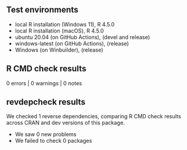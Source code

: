 ## Test environments

* local R installation (Windows 11), R 4.5.0
* local R installation (macOS), R 4.5.0
* ubuntu 20.04 (on GitHub Actions), (devel and release)
* windows-latest (on GitHub Actions), (release)
* Windows (on Winbuilder), (release)

## R CMD check results

0 errors | 0 warnings | 0 notes

## revdepcheck results

We checked 1 reverse dependencies, comparing R CMD check results across CRAN and dev versions of this package.

 * We saw 0 new problems
 * We failed to check 0 packages

